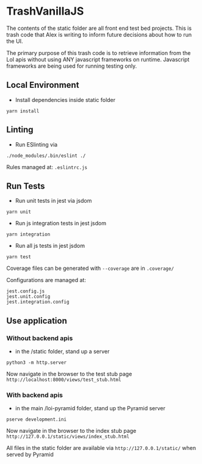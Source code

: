 # TrashVanillaJS

The contents of the static folder are all front end test bed projects. This is trash code that Alex is writing to inform future decisions about how to run the UI. 

The primary purpose of this trash code is to retrieve information from the LoI apis without using ANY javascript frameworks on runtime. Javascript frameworks are being used for running testing only. 

## Local Environment

* Install dependencies inside static folder
```
yarn install
```

## Linting
* Run ESlinting via 
```
./node_modules/.bin/eslint ./
```

Rules managed at:
```.eslintrc.js```

## Run Tests
* Run unit tests in jest via jsdom
```
yarn unit
```

* Run js integration tests in jest jsdom
```
yarn integration
```

* Run all js tests in jest jsdom
```
yarn test
```

Coverage files can be generated with ```--coverage``` are in ```.coverage/```

Configurations are managed at:
```
jest.config.js
jest.unit.config
jest.integration.config
```

## Use application
### Without backend apis
* in the /static folder, stand up a server
```
python3 -m http.server
```
Now navigate in the browser to the test stub page
```http://localhost:8000/views/test_stub.html```

### With backend apis
* in the main /loi-pyramid folder, stand up the Pyramid server
```
pserve development.ini
```

Now navigate in the browser to the index stub page
```http://127.0.0.1/static/views/index_stub.html```

All files in the static folder are available via ```http://127.0.0.1/static/``` when served by Pyramid